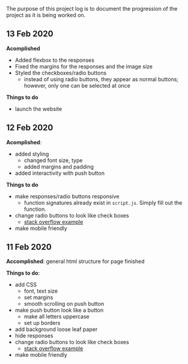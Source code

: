 The purpose of this project log is to document the progression of the project as it is being worked on.

## 13 Feb 2020
**Acomplished**
* Added flexbox to the responses
* Fixed the margins for the responses and the image size
* Styled the checkboxes/radio buttons
  * instead of using radio buttons, they appear as normal buttons; however, only one can be selected at once

**Things to do**
* launch the website

## 12 Feb 2020
**Acomplished**:
* added styling
  * changed font size, type
  * added margins and padding
* added interactivity with push button

**Things to do**
* make responses/radio buttons responsive
  * function signatures already exist in `script.js`. Simply fill out the function.
* change radio buttons to look like check boxes
  * [stack overflow example](https://stackoverflow.com/questions/279421/can-you-style-an-html-radio-button-to-look-like-a-checkbox)
* make mobile friendly

## 11 Feb 2020
**Accomplished**: general html structure for page finished

**Things to do**: 
* add CSS
  * font, text size
  * set margins
  * smooth scrolling on push button
* make push button look like a button
  * make all letters uppercase
  * set up borders
* add background loose leaf paper
* hide responses
* change radio buttons to look like check boxes
  * [stack overflow example](https://stackoverflow.com/questions/279421/can-you-style-an-html-radio-button-to-look-like-a-checkbox)
* make mobile friendly